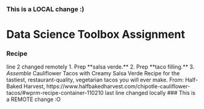 ### This is a LOCAL change :)
<h1>Data Science Toolbox Assignment</h1>
<h3>Recipe </h3>
line 2 changed remotely
1. Prep **salsa verde.**
2. Prep **taco filling.**
3. <em>Assemble</em>
Cauliflower Tacos with Creamy Salsa Verde
Recipe for the tastiest, restaurant-quality, vegetarian tacos you will ever make.
From: Half-Baked Harvest, https://www.halfbakedharvest.com/chipotle-cauliflower-tacos/#wprm-recipe-container-110210
last line changed locally
### This is a REMOTE change :O
